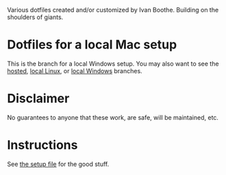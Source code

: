 Various dotfiles created and/or customized by Ivan Boothe. Building on the shoulders of giants.

<!-- The following section, from "ts" to "te", is an automatically-generated
  table of contents, updated whenever this file changes. Do not edit within
  this section. -->

<!--ts-->
<!--te-->

# Dotfiles for a local Mac setup

This is the branch for a local Windows setup. You may also want to see the [hosted](https://github.com/rootwork/dotfiles/tree/hosted), [local Linux](https://github.com/rootwork/dotfiles/tree/local-nix), or [local Windows](https://github.com/rootwork/dotfiles/tree/local-win) branches.

# Disclaimer

No guarantees to anyone that these work, are safe, will be maintained, etc.

# Instructions

See [the setup file](SETUP.md) for the good stuff.
